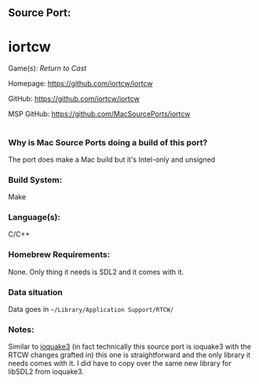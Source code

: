 ## Source Port:
# iortcw

Game(s): *Return to Cast*

Homepage: https://github.com/iortcw/iortcw

GitHub: https://github.com/iortcw/iortcw

MSP GitHub: https://github.com/MacSourcePorts/iortcw

#
### Why is Mac Source Ports doing a build of this port?
The port does make a Mac build but it's Intel-only and unsigned

### Build System: 
Make

### Language(s):
C/C++

### Homebrew Requirements:

None. Only thing it needs is SDL2 and it comes with it. 

### Data situation
Data goes in `~/Library/Application Support/RTCW/`

### Notes:
Similar to [ioquake3](ioquake3.md) (in fact technically this source port is ioquake3 with the RTCW changes grafted in) this one is straightforward and the only library it needs comes with it. I did have to copy over the same new library for libSDL2 from ioquake3. 